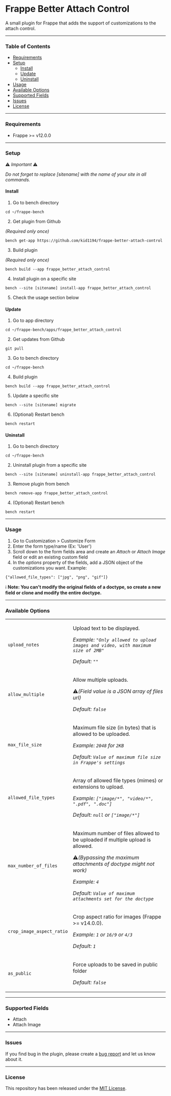 # Frappe Better Attach Control

A small plugin for Frappe that adds the support of customizations to the attach control.

---

### Table of Contents
- [Requirements](#requirements)
- [Setup](#setup)
  - [Install](#install)
  - [Update](#update)
  - [Uninstall](#uninstall)
- [Usage](#usage)
- [Available Options](#available-options)
- [Supported Fields](#supported-fields)
- [Issues](#issues)
- [License](#license)

---

### Requirements
- Frappe >= v12.0.0

---

### Setup

⚠️ *Important* ⚠️

*Do not forget to replace [sitename] with the name of your site in all commands.*

#### Install
1. Go to bench directory

```
cd ~/frappe-bench
```

2. Get plugin from Github

*(Required only once)*

```
bench get-app https://github.com/kid1194/frappe-better-attach-control
```

3. Build plugin

*(Required only once)*

```
bench build --app frappe_better_attach_control
```

4. Install plugin on a specific site

```
bench --site [sitename] install-app frappe_better_attach_control
```

5. Check the usage section below

#### Update
1. Go to app directory

```
cd ~/frappe-bench/apps/frappe_better_attach_control
```

2. Get updates from Github

```
git pull
```

3. Go to bench directory

```
cd ~/frappe-bench
```

4. Build plugin

```
bench build --app frappe_better_attach_control
```

5. Update a specific site

```
bench --site [sitename] migrate
```

6. (Optional) Restart bench

```
bench restart
```

#### Uninstall
1. Go to bench directory

```
cd ~/frappe-bench
```

2. Uninstall plugin from a specific site

```
bench --site [sitename] uninstall-app frappe_better_attach_control
```

3. Remove plugin from bench

```
bench remove-app frappe_better_attach_control
```

4. (Optional) Restart bench

```
bench restart
```

---

### Usage
1. Go to Customization > Customize Form
2. Enter the form type/name (Ex: 'User')
3. Scroll down to the form fields area and create an *Attach* or *Attach Image* field or edit an existing custom field
4. In the *options* property of the fields, add a JSON object of the customizations you want. Example:
```
{"allowed_file_types": ["jpg", "png", "gif"]}
```

ℹ️ **Note: You can't modify the original fields of a doctype, so create a new field or clone and modify the entire doctype.**

---

### Available Options
<table>
    <tr>
        <td><code>upload_notes</code></td>
        <td>
            <p>Upload text to be displayed.</p>
            <p><i>Example: <code>"Only allowed to upload images and video, with maximum size of 2MB"</code></i></p>
            <p><i>Default: <code>""</code></i></p>
        </td>
    </tr>
    <tr>
        <td><code>allow_multiple</code></td>
        <td>
            <p>Allow multiple uploads.</p>
            <p>⚠️<i>(Field value is a JSON array of files url)</i></p>
            <p><i>Default: <code>false</code></i></p>
        </td>
    </tr>
    <tr>
        <td><code>max_file_size</code></td>
        <td>
            <p>Maximum file size (in bytes) that is allowed to be uploaded.</p>
            <p><i>Example: <code>2048</code> for <code>2KB</code></i></p>
            <p><i>Default: <code>Value of maximum file size in Frappe's settings</code></i></p>
        </td>
    </tr>
    <tr>
        <td><code>allowed_file_types</code></td>
        <td>
            <p>Array of allowed file types (mimes) or extensions to upload.</p>
            <p><i>Example: <code>["image/*", "video/*", ".pdf", ".doc"]</code></i></p>
            <p><i>Default: <code>null</code> or <code>["image/*"]</code></i></p>
        </td>
    </tr>
    <tr>
        <td><code>max_number_of_files</code></td>
        <td>
            <p>Maximum number of files allowed to be uploaded if multiple upload is allowed.</p>
            <p>⚠️<i>(Bypassing the maximum attachments of doctype might not work)</i></p>
            <p><i>Example: <code>4</code></i></p>
            <p><i>Default: <code>Value of maximum attachments set for the doctype</code></i></p>
        </td>
    </tr>
    <tr>
        <td><code>crop_image_aspect_ratio</code></td>
        <td>
            <p>Crop aspect ratio for images (Frappe >= v14.0.0).</p>
            <p><i>Example: <code>1</code> or <code>16/9</code> or <code>4/3</code></i></p>
            <p><i>Default: <code>1</code></i></p>
        </td>
    </tr>
    <tr>
        <td><code>as_public</code></td>
        <td>
            <p>Force uploads to be saved in public folder</p>
            <p><i>Default: <code>false</code></i></p>
        </td>
    </tr>
</table>

---

### Supported Fields
- Attach
- Attach Image

---

### Issues
If you find bug in the plugin, please create a [bug report](https://github.com/kid1194/frappe-better-attach-control/issues/new?assignees=&labels=&template=bug_report.md&title=) and let us know about it.

---

### License
This repository has been released under the [MIT License](https://github.com/kid1194/frappe-better-attach-control/blob/main/LICENSE).
